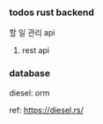 ### todos rust backend

할 일 관리 api

1. rest api

### database

diesel: orm

ref: https://diesel.rs/
